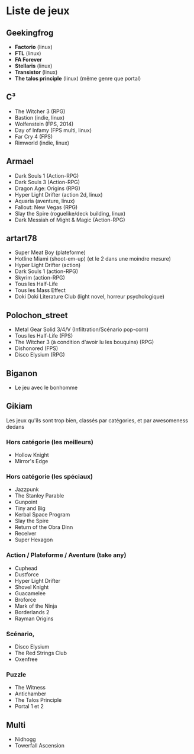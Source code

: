 # Liste de jeux

## Geekingfrog

* **Factorio** (linux)
* **FTL** (linux)
* **FA Forever**
* **Stellaris** (linux)
* **Transistor** (linux)
* **The talos principle** (linux) (même genre que portal)

## C³

- The Witcher 3 (RPG)
- Bastion (indie, linux)
- Wolfenstein (FPS, 2014)
- Day of Infamy (FPS multi, linux)
- Far Cry 4 (FPS)
- Rimworld (indie, linux)

## Armael

- Dark Souls 1 (Action-RPG)
- Dark Souls 3 (Action-RPG)
- Dragon Age: Origins (RPG)
- Hyper Light Drifter (action 2d, linux)
- Aquaria (aventure, linux)
- Fallout: New Vegas (RPG)
- Slay the Spire (roguelike/deck building, linux)
- Dark Messiah of Might & Magic (Action-RPG)

## artart78

- Super Meat Boy (plateforme)
- Hotline Miami (shoot-em-up) (et le 2 dans une moindre mesure)
- Hyper Light Drifter (action)
- Dark Souls 1 (action-RPG)
- Skyrim (action-RPG)
- Tous les Half-Life
- Tous les Mass Effect
- Doki Doki Literature Club (light novel, horreur psychologique)

## Polochon_street

- Metal Gear Solid 3/4/V (Infiltration/Scénario pop-corn)
- Tous les Half-Life (FPS)
- The Witcher 3 (à condition d'avoir lu les bouquins) (RPG)
- Dishonored (FPS)
- Disco Elysium (RPG)

## Biganon

- Le jeu avec le bonhomme

## Gikiam

Les jeux qu'ils sont trop bien, classés par catégories, et par awesomeness dedans

### Hors catégorie (les meilleurs)
- Hollow Knight
- Mirror's Edge

### Hors catégorie (les spéciaux)
- Jazzpunk
- The Stanley Parable
- Gunpoint
- Tiny and Big
- Kerbal Space Program
- Slay the Spire
- Return of the Obra Dinn
- Receiver
- Super Hexagon

### Action / Plateforme / Aventure (take any)
- Cuphead
- Dustforce
- Hyper Light Drifter
- Shovel Knight
- Guacamelee
- Broforce
- Mark of the Ninja
- Borderlands 2
- Rayman Origins

### Scénario, 
- Disco Elysium
- The Red Strings Club
- Oxenfree

### Puzzle
- The Witness
- Antichamber
- The Talos Principle
- Portal 1 et 2

## Multi
- Nidhogg
- Towerfall Ascension
